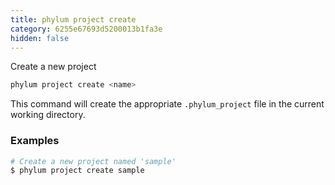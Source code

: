 ```yaml
---
title: phylum project create
category: 6255e67693d5200013b1fa3e
hidden: false
---
```

Create a new project
```sh
phylum project create <name>
```
This command will create the appropriate `.phylum_project` file in the current working directory.

### Examples
```sh
# Create a new project named 'sample'
$ phylum project create sample
```
